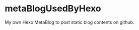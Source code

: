 metaBlogUsedByHexo
==================

My own Hexo MetaBlog to post static blog contents on github.
